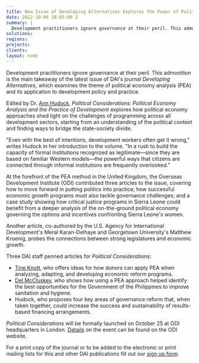 ```yaml
---
title: New Issue of Developing Alternatives Explores the Power of Political Economy Analysis
date: 2012-10-06 18:05:00 Z
summary: |
  Development practitioners ignore governance at their peril. This admonition is the main takeaway of the latest issue of DAI's journal _Developing Alternatives_, which examines the theme of political economy analysis (PEA) and its application to development policy and practice.
solutions:
regions:
projects:
clients:
layout: node
---
```

Development practitioners ignore governance at their peril. This admonition is the main takeaway of the latest issue of DAI's journal _Developing Alternatives_, which examines the theme of political economy analysis (PEA) and its application to development policy and practice.

Edited by Dr. [Ann Hudock][1], _Political Considerations: Political Economy Analysis and the Practice of Development_ explores how political economy approaches shed light on the challenges of programming across all development sectors, starting from an understanding of the political context and finding ways to bridge the state-society divide.

"Even with the best of intentions, development workers often get it wrong," writes Hudock in her introduction to the volume. "In a rush to build the capacity of formal institutions recognized as legitimate—since they are based on familiar Western models—the powerful ways that citizens are connected through informal institutions are frequently overlooked."

At the forefront of the PEA method in the United Kingdom, the Overseas Development Institute (ODI) contributed three articles to the issue, covering how to move forward in putting politics into practice; how successful economic growth programs must also tackle governance challenges; and a case study showing how critical justice programs in Sierra Leone could benefit from a deeper analysis of the on-the-ground political economy governing the options and incentives confronting Sierra Leone's women.

Another article, co-authored by the U.S. Agency for International Development's Meral Karan-Delhaye and Georgetown University's Matthew Kroenig, probes the connections between strong legislatures and economic growth.

Three DAI staff penned articles for _Political Considerations_:

* [Tine Knott][3], who offers ideas for how donors can apply PEA when analyzing, adapting, and developing economic reform programs.
* [Del McCluskey][4], who shows how using a PEA approach helped identify the best opportunities for the Government of the Philippines to improve sanitation and hygiene.
* Hudock, who proposes four key areas of governance reform that, when taken together, could increase the success and sustainability of results-based financing arrangements.

_Political Considerations_ will be formally launched on October 25 at ODI headquarters in London. [Details][5] on the event can be found on the ODI website.

For a print copy of the journal or to be added to the electronic or print mailing lists for this and other DAI publications fill out our [sign up form][6].

[1]: /who-we-are/our-team/ann-hudock
[3]: /who-we-are/our-team/tine-knott
[4]: /who-we-are/our-team/del-mccluskey
[5]: http://www.odi.org.uk/events/details.asp?id=2756&title=putting-politics-into-practice-political-economy-analysis-practice-development
[6]: /sign-up
